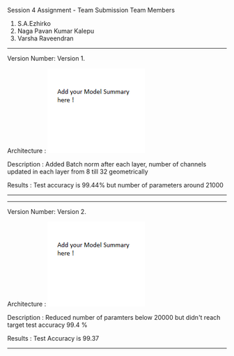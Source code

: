 Session 4 Assignment - Team Submission
Team Members
1. S.A.Ezhirko
2. Naga Pavan Kumar Kalepu
3. Varsha Raveendran
**********************************************************************************************************************
Version Number: Version 1.

Architecture : ![](Images/Add.png)   

Description : Added Batch norm after each layer, number of channels updated in each layer from 8 till 32 geometrically

Results : Test accuracy is 99.44% but number of parameters around 21000

**********************************************************************************************************************
**********************************************************************************************************************
Version Number: Version 2.

Architecture : ![](Images/Add.png)   

Description : Reduced number of paramters below 20000 but didn't reach target test accuracy 99.4 %

Results : Test Accuracy is 99.37

**********************************************************************************************************************
   
